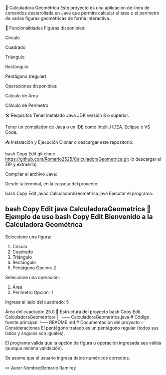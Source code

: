 📐 Calculadora Geométrica
Este proyecto es una aplicación de línea de comandos desarrollada en Java que permite calcular el área o el perímetro de varias figuras geométricas de forma interactiva.

🚀 Funcionalidades
Figuras disponibles:

Círculo

Cuadrado

Triángulo

Rectángulo

Pentágono (regular)

Operaciones disponibles:

Cálculo de Área

Cálculo de Perímetro

🛠️ Requisitos
Tener instalado Java JDK versión 8 o superior.

Tener un compilador de Java o un IDE como IntelliJ IDEA, Eclipse o VS Code.

📥 Instalación y Ejecución
Clonar o descargar este repositorio:

bash
Copy
Edit
git clone https://github.com/Romario2525/CalculadoraGeometrica.git
(o descargar el ZIP y extraerlo)

Compilar el archivo Java:

Desde la terminal, en la carpeta del proyecto:

bash
Copy
Edit
javac CalculadoraGeometrica.java
Ejecutar el programa:

bash
Copy
Edit
java CalculadoraGeometrica
🎯 Ejemplo de uso
bash
Copy
Edit
Bienvenido a la Calculadora Geométrica
--------------------------------------
Seleccione una figura:
1. Círculo
2. Cuadrado
3. Triángulo
4. Rectángulo
5. Pentágono
Opción: 2

Seleccione una operación:
1. Área
2. Perímetro
Opción: 1

Ingrese el lado del cuadrado: 5

Área del cuadrado: 25.0
📄 Estructura del proyecto
bash
Copy
Edit
CalculadoraGeometrica/
│
├── CalculadoraGeometrica.java   # Código fuente principal
└── README.md                    # Documentación del proyecto
✅ Consideraciones
El pentágono tratado es un pentágono regular (todos sus lados y ángulos son iguales).

El programa valida que la opción de figura u operación ingresada sea válida (aunque mínima validación).

Se asume que el usuario ingresa datos numéricos correctos.

✏️ Autor
Nombre:Romario Ramirez


